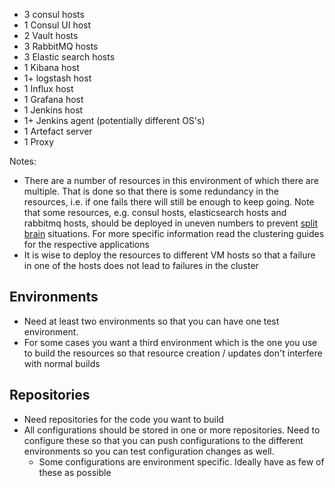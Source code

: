 

* 3 consul hosts
* 1 Consul UI host
* 2 Vault hosts
* 3 RabbitMQ hosts
* 3 Elastic search hosts
* 1 Kibana host
* 1+ logstash host
* 1 Influx host
* 1 Grafana host
* 1 Jenkins host
* 1+ Jenkins agent (potentially different OS's)
* 1 Artefact server
* 1 Proxy

Notes:
* There are a number of resources in this environment of which there are multiple. That is done
  so that there is some redundancy in the resources, i.e. if one fails there will still be enough
  to keep going. Note that some resources, e.g. consul hosts, elasticsearch hosts and rabbitmq hosts,
  should be deployed in uneven numbers to prevent [split brain]() situations. For more specific
  information read the clustering guides for the respective applications
* It is wise to deploy the resources to different VM hosts so that a failure in one of the hosts
  does not lead to failures in the cluster

## Environments

* Need at least two environments so that you can have one test environment.
* For some cases you want a third environment which is the one you use to build the resources
  so that resource creation / updates don't interfere with normal builds

## Repositories

- Need repositories for the code you want to build
- All configurations should be stored in one or more repositories. Need to configure these so that
  you can push configurations to the different environments so you can test configuration changes
  as well.
  - Some configurations are environment specific. Ideally have as few of these as possible

